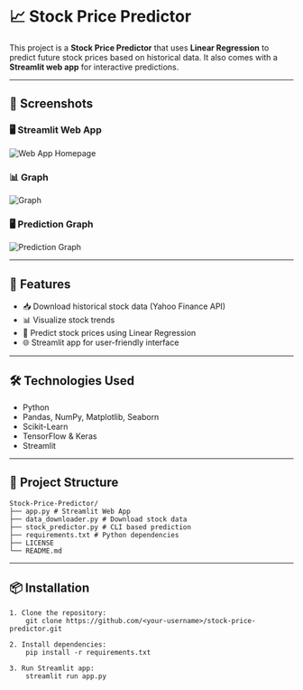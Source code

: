 # 📈 Stock Price Predictor

This project is a **Stock Price Predictor** that uses **Linear Regression** to predict future stock prices based on historical data. It also comes with a **Streamlit web app** for interactive predictions.

---

## 📸 Screenshots

### 🖥️ Streamlit Web App
![Web App Homepage](images/app_homepage.png)

### 📊 Graph
![Graph](images/graph.png)

### 🖥️ Prediction Graph
![Prediction Graph](images/prediction_example.png)

---

## 🚀 Features
- 📥 Download historical stock data (Yahoo Finance API)
- 📊 Visualize stock trends
- 🤖 Predict stock prices using Linear Regression
- 🌐 Streamlit app for user-friendly interface

---

## 🛠 Technologies Used
- Python
- Pandas, NumPy, Matplotlib, Seaborn
- Scikit-Learn
- TensorFlow & Keras
- Streamlit

---

## 📂 Project Structure
    Stock-Price-Predictor/
    ├── app.py # Streamlit Web App
    ├── data_downloader.py # Download stock data
    ├── stock_predictor.py # CLI based prediction
    ├── requirements.txt # Python dependencies
    ├── LICENSE
    └── README.md

---

## 📦 Installation
    1. Clone the repository:
        git clone https://github.com/<your-username>/stock-price-predictor.git

    2. Install dependencies:
        pip install -r requirements.txt

    3. Run Streamlit app:
        streamlit run app.py
